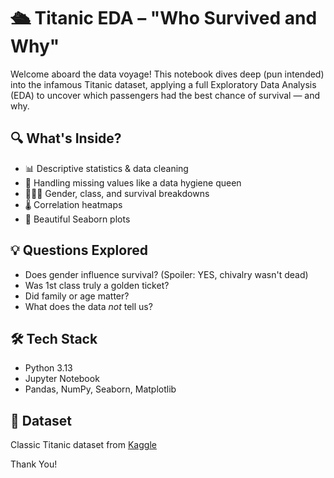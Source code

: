 # 🛳️ Titanic EDA – "Who Survived and Why"

Welcome aboard the data voyage! This notebook dives deep (pun intended) into the infamous Titanic dataset, applying a full Exploratory Data Analysis (EDA) to uncover which passengers had the best chance of survival — and why.

## 🔍 What's Inside?
- 📊 Descriptive statistics & data cleaning
- 🧼 Handling missing values like a data hygiene queen
- 👨‍👩‍👧 Gender, class, and survival breakdowns
- 🌡️ Correlation heatmaps
- 🎨 Beautiful Seaborn plots

## 💡 Questions Explored
- Does gender influence survival? (Spoiler: YES, chivalry wasn't dead)
- Was 1st class truly a golden ticket?
- Did family or age matter?
- What does the data *not* tell us?

## 🛠️ Tech Stack
- Python 3.13
- Jupyter Notebook
- Pandas, NumPy, Seaborn, Matplotlib

## 📁 Dataset
Classic Titanic dataset from [Kaggle](https://www.kaggle.com/competitions/titanic/data)  

Thank You!
